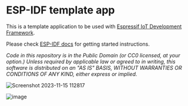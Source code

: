 ESP-IDF template app
====================

This is a template application to be used with [Espressif IoT Development Framework](https://github.com/espressif/esp-idf).

Please check [ESP-IDF docs](https://docs.espressif.com/projects/esp-idf/en/latest/get-started/index.html) for getting started instructions.

*Code in this repository is in the Public Domain (or CC0 licensed, at your option.)
Unless required by applicable law or agreed to in writing, this
software is distributed on an "AS IS" BASIS, WITHOUT WARRANTIES OR
CONDITIONS OF ANY KIND, either express or implied.*

![Screenshot 2023-11-15 112817](https://github.com/Siracha192/ESP-WiFi-STA/assets/115066298/bb921068-f606-4ddd-9190-e2ffe05256f7)

![image](https://github.com/Siracha192/ESP-WiFi-STA/assets/115066298/b244883e-cfee-43f1-9ee0-2140d5bf2603)

